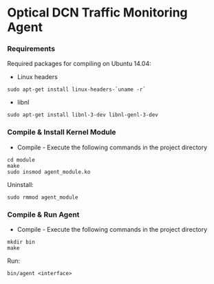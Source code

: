 # Optical DCN Traffic Monitoring Agent

### Requirements

Required packages for compiling on Ubuntu 14.04:

* Linux headers
```
sudo apt-get install linux-headers-`uname -r`
```

* libnl
```
sudo apt-get install libnl-3-dev libnl-genl-3-dev
```

### Compile & Install Kernel Module

* Compile - Execute the following commands in the project directory
```
cd module
make
sudo insmod agent_module.ko
```

Uninstall:
```
sudo rmmod agent_module
```

### Compile & Run Agent

* Compile - Execute the following commands in the project directory
```
mkdir bin
make
```

Run:
```
bin/agent <interface>
```
